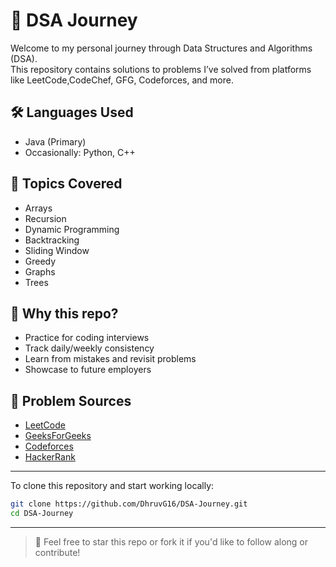 # 🧠 DSA Journey

Welcome to my personal journey through Data Structures and Algorithms (DSA).  
This repository contains solutions to problems I’ve solved from platforms like LeetCode,CodeChef, GFG, Codeforces, and more.

## 🛠️ Languages Used
- Java (Primary)
- Occasionally: Python, C++



## 📌 Topics Covered
- Arrays
- Recursion
- Dynamic Programming
- Backtracking
- Sliding Window
- Greedy
- Graphs
- Trees

## 🌱 Why this repo?
- Practice for coding interviews
- Track daily/weekly consistency
- Learn from mistakes and revisit problems
- Showcase to future employers

## 🔗 Problem Sources
- [LeetCode](https://leetcode.com/)
- [GeeksForGeeks](https://www.geeksforgeeks.org/)
- [Codeforces](https://codeforces.com/)
- [HackerRank](https://www.hackerrank.com/)

---

To clone this repository and start working locally:

```bash
git clone https://github.com/DhruvG16/DSA-Journey.git
cd DSA-Journey
```
---
> 🌟 Feel free to star this repo or fork it if you'd like to follow along or contribute!

